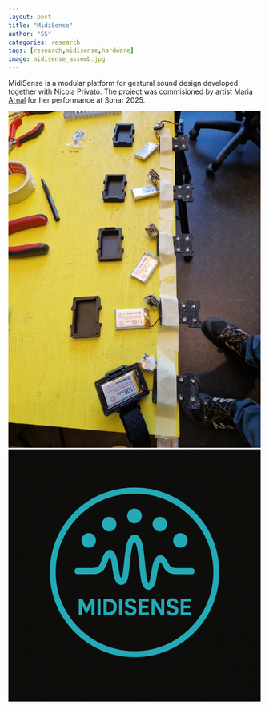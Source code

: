 ```yaml
---
layout: post
title: "MidiSense"
author: "SS"
categories: research
tags: [research,midisense,hardware]
image: midisense_assemb.jpg
---
```



MidiSense is a modular platform for gestural sound design developed together with <a href="https://nicolaprivato.com/">Nicola Privato</a>. The project was commisioned by artist <a href="https://mariaarnalmusic.com/">Maria Arnal</a> for her performance at <a herf="https://sonar.es/es/actividad/maria-arnal-presents-ama">Sonar 2025</a>.

![Bracelets_building](/assets/img/midisense_proc.jpg)
![MidiSense logo](/assets/img/MidiAppLogo.png)
